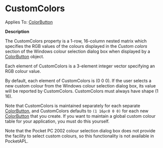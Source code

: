 




<h1 class="heading"><span class="name">CustomColors</span></h1>

Applies To: [ColorButton](../a-z/colorbutton.md)


**Description**


The CustomColors property is a 1-row, 16-column nested matrix which specifies the RGB values of the colours displayed in the *Custom colors* section of the Windows colour selection dialog box when displayed by a [ColorButton](../a-z/colorbutton.md) object.


Each element of CustomColors is a 3-element integer vector specifying an RGB colour value.


By default, each element of CustomColors is (0 0 0). If the user selects a new custom colour from the Windows colour selection dialog box, its value will be reported by CustomColors. CustomColors must always have shape (1 16).


Note that CustomColors is maintained separately for each separate [ColorButton](../a-z/colorbutton.md), and CustomColors defaults to `(1 16⍴⊂0 0 0)` for each new [ColorButton](../a-z/colorbutton.md) that you create. If you want to maintain a global custom colour table for your application, you must do this yourself.


Note that the Pocket PC 2002 colour selection dialog box does not provide the facility to select custom colours, so this functionality is not available in PocketAPL.




